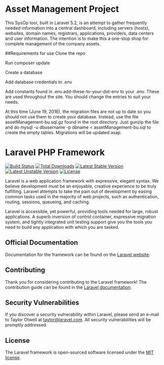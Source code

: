 # Asset Management Project

This SysOp tool, built in Laravel 5.2, is an attempt to gather frequently needed information into a central dashboard, including servers (hosts), websites, domain names, registrars, applications, providers, data centers and user information. The intention is to make this a one-stop shop for complete management of the company assets.

##Requirements for use
Clone the repo

Run composer update

Create a database

Add database credentials to .env

Add constants found in .env.add-these-to-your-dot-env to your .env. These are used throughout the site. You should change the entries to suit your needs.

At this time (June 19, 2016), the migration files are not up to date so you should not use them to create your database. Instead, use the file assetManagement-bu.sql.gz found in the root directory. Just gunzip the file and do mysql -u dbusername -p dbname < assetManagement-bu.sql to create the empty tables. Migrations will be updated asap.

# Laravel PHP Framework

[![Build Status](https://travis-ci.org/laravel/framework.svg)](https://travis-ci.org/laravel/framework)
[![Total Downloads](https://poser.pugx.org/laravel/framework/d/total.svg)](https://packagist.org/packages/laravel/framework)
[![Latest Stable Version](https://poser.pugx.org/laravel/framework/v/stable.svg)](https://packagist.org/packages/laravel/framework)
[![Latest Unstable Version](https://poser.pugx.org/laravel/framework/v/unstable.svg)](https://packagist.org/packages/laravel/framework)
[![License](https://poser.pugx.org/laravel/framework/license.svg)](https://packagist.org/packages/laravel/framework)

Laravel is a web application framework with expressive, elegant syntax. We believe development must be an enjoyable, creative experience to be truly fulfilling. Laravel attempts to take the pain out of development by easing common tasks used in the majority of web projects, such as authentication, routing, sessions, queueing, and caching.

Laravel is accessible, yet powerful, providing tools needed for large, robust applications. A superb inversion of control container, expressive migration system, and tightly integrated unit testing support give you the tools you need to build any application with which you are tasked.

## Official Documentation

Documentation for the framework can be found on the [Laravel website](http://laravel.com/docs).

## Contributing

Thank you for considering contributing to the Laravel framework! The contribution guide can be found in the [Laravel documentation](http://laravel.com/docs/contributions).

## Security Vulnerabilities

If you discover a security vulnerability within Laravel, please send an e-mail to Taylor Otwell at taylor@laravel.com. All security vulnerabilities will be promptly addressed.

## License

The Laravel framework is open-sourced software licensed under the [MIT license](http://opensource.org/licenses/MIT).
